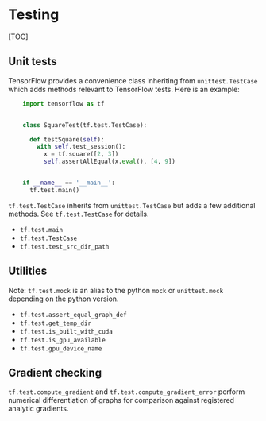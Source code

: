 # Testing
[TOC]

## Unit tests

TensorFlow provides a convenience class inheriting from `unittest.TestCase`
which adds methods relevant to TensorFlow tests.  Here is an example:

```python
    import tensorflow as tf


    class SquareTest(tf.test.TestCase):

      def testSquare(self):
        with self.test_session():
          x = tf.square([2, 3])
          self.assertAllEqual(x.eval(), [4, 9])


    if __name__ == '__main__':
      tf.test.main()
```

`tf.test.TestCase` inherits from `unittest.TestCase` but adds a few additional
methods.  See `tf.test.TestCase` for details.

*   `tf.test.main`
*   `tf.test.TestCase`
*   `tf.test.test_src_dir_path`

## Utilities

Note: `tf.test.mock` is an alias to the python `mock` or `unittest.mock`
depending on the python version.

*   `tf.test.assert_equal_graph_def`
*   `tf.test.get_temp_dir`
*   `tf.test.is_built_with_cuda`
*   `tf.test.is_gpu_available`
*   `tf.test.gpu_device_name`

## Gradient checking

`tf.test.compute_gradient` and `tf.test.compute_gradient_error` perform
numerical differentiation of graphs for comparison against registered analytic
gradients.
